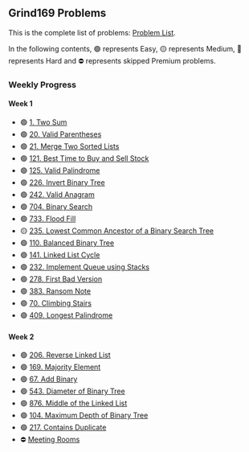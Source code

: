 ## Grind169 Problems

This is the complete list of problems: [Problem List](https://www.techinterviewhandbook.org/grind75?hours=10&weeks=15).

In the following contents, 🟢 represents Easy, 🟡 represents Medium, 🔴 represents Hard and ⛔ represents skipped Premium problems.

### Weekly Progress

#### Week 1
  - 🟢 [1. Two Sum](https://leetcode.com/problems/two-sum/description/) 
  - 🟢 [20. Valid Parentheses](https://leetcode.com/problems/valid-parentheses/description/)
  - 🟢 [21. Merge Two Sorted Lists](https://leetcode.com/problems/merge-two-sorted-lists/description/)
  - 🟢 [121. Best Time to Buy and Sell Stock](https://leetcode.com/problems/best-time-to-buy-and-sell-stock/description/)
  - 🟢 [125. Valid Palindrome](https://leetcode.com/problems/valid-palindrome/description/)
  - 🟢 [226. Invert Binary Tree](https://leetcode.com/problems/invert-binary-tree/description/)
  - 🟢 [242. Valid Anagram](https://leetcode.com/problems/valid-anagram/description/)
  - 🟢 [704. Binary Search](https://leetcode.com/problems/binary-search/description/)
  - 🟢 [733. Flood Fill](https://leetcode.com/problems/flood-fill/description/)
  - 🟡 [235. Lowest Common Ancestor of a Binary Search Tree](https://leetcode.com/problems/lowest-common-ancestor-of-a-binary-search-tree/description/)
  - 🟢 [110. Balanced Binary Tree](https://leetcode.com/problems/balanced-binary-tree/description/)
  - 🟢 [141. Linked List Cycle](https://leetcode.com/problems/linked-list-cycle/description/)
  - 🟢 [232. Implement Queue using Stacks](https://leetcode.com/problems/implement-queue-using-stacks/description/)
  - 🟢 [278. First Bad Version](https://leetcode.com/problems/first-bad-version/description/)
  - 🟢 [383. Ransom Note](https://leetcode.com/problems/ransom-note/description/)
  - 🟢 [70. Climbing Stairs](https://leetcode.com/problems/climbing-stairs/description/)
  - 🟢 [409. Longest Palindrome](https://leetcode.com/problems/longest-palindrome/description/)
#### Week 2
  - 🟢 [206. Reverse Linked List](https://leetcode.com/problems/reverse-linked-list/description/)
  - 🟢 [169. Majority Element](https://leetcode.com/problems/majority-element/description/)
  - 🟢 [67. Add Binary](https://leetcode.com/problems/add-binary/description/)
  - 🟢 [543. Diameter of Binary Tree](https://leetcode.com/problems/diameter-of-binary-tree/description/)
  - 🟢 [876. Middle of the Linked List](https://leetcode.com/problems/middle-of-the-linked-list/description/)
  - 🟢 [104. Maximum Depth of Binary Tree](https://leetcode.com/problems/maximum-depth-of-binary-tree/description/)
  - 🟢 [217. Contains Duplicate](https://leetcode.com/problems/contains-duplicate/description/)
  - ⛔ [Meeting Rooms](https://leetcode.com/problems/meeting-rooms/description/)
